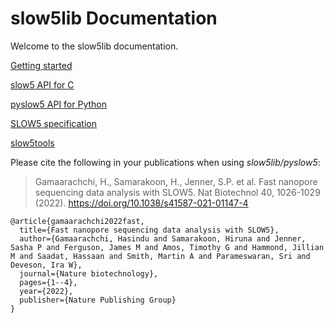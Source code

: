 # slow5lib Documentation

Welcome to the slow5lib documentation.

[Getting started](getting_started.md)

[slow5 API for C](slow5_api/slow5.md)

[pyslow5 API for Python](pyslow5_api/pyslow5.md)

[SLOW5 specification](https://hasindu2008.github.io/slow5specs)

[slow5tools](https://github.com/hasindu2008/slow5tools)

Please cite the following in your publications when using *slow5lib/pyslow5*:

> Gamaarachchi, H., Samarakoon, H., Jenner, S.P. et al. Fast nanopore sequencing data analysis with SLOW5. Nat Biotechnol 40, 1026-1029 (2022). https://doi.org/10.1038/s41587-021-01147-4

```
@article{gamaarachchi2022fast,
  title={Fast nanopore sequencing data analysis with SLOW5},
  author={Gamaarachchi, Hasindu and Samarakoon, Hiruna and Jenner, Sasha P and Ferguson, James M and Amos, Timothy G and Hammond, Jillian M and Saadat, Hassaan and Smith, Martin A and Parameswaran, Sri and Deveson, Ira W},
  journal={Nature biotechnology},
  pages={1--4},
  year={2022},
  publisher={Nature Publishing Group}
}
```
